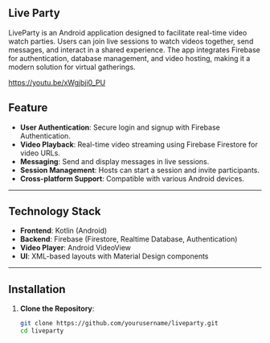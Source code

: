 ## Live Party

LiveParty is an Android application designed to facilitate real-time video watch parties. Users can join live sessions to watch videos together, send messages, and interact in a shared experience. The app integrates Firebase for authentication, database management, and video hosting, making it a modern solution for virtual gatherings.

https://youtu.be/xWgjbji0_PU

## Feature
- **User Authentication**: Secure login and signup with Firebase Authentication.
- **Video Playback**: Real-time video streaming using Firebase Firestore for video URLs.
- **Messaging**: Send and display messages in live sessions.
- **Session Management**: Hosts can start a session and invite participants.
- **Cross-platform Support**: Compatible with various Android devices.

---

## Technology Stack
- **Frontend**: Kotlin (Android)
- **Backend**: Firebase (Firestore, Realtime Database, Authentication)
- **Video Player**: Android VideoView
- **UI**: XML-based layouts with Material Design components

---
## Installation
1. **Clone the Repository**:
   ```bash
   git clone https://github.com/yourusername/liveparty.git
   cd liveparty
